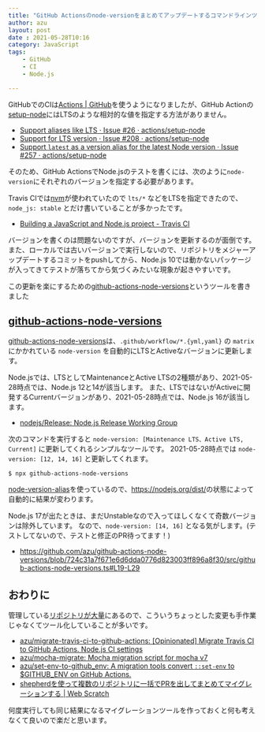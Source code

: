 ```yaml
---
title: "GitHub Actionsのnode-versionをまとめてアップデートするコマンドラインツールを書いた"
author: azu
layout: post
date : 2021-05-28T10:16
category: JavaScript
tags:
    - GitHub
    - CI
    - Node.js

---
```


GitHubでのCIは[Actions | GitHub](https://github.co.jp/features/actions)を使うようになりましたが、GitHub Actionの[setup-node](https://github.com/actions/setup-node)にはLTSのような相対的な値を指定する方法がありません。

- [Support aliases like LTS · Issue #26 · actions/setup-node](https://github.com/actions/setup-node/issues/26)
- [Support for LTS version · Issue #208 · actions/setup-node](https://github.com/actions/setup-node/issues/208)
- [Support `latest` as a version alias for the latest Node version · Issue #257 · actions/setup-node](https://github.com/actions/setup-node/issues/257)

そのため、GitHub ActionsでNode.jsのテストを書くには、次のように`node-version`にそれぞれのバージョンを指定する必要があります。

<script src="https://gist.github.com/azu/38fb9c00cf514ef453fef4bf9c2c35cb.js"></script>

Travis CIでは[nvm](https://github.com/nvm-sh/nvm)が使われていたので `lts/*` などをLTSを指定できたので、
`node_js: stable` とだけ書いていることが多かったです。

- [Building a JavaScript and Node.js project - Travis CI](https://docs.travis-ci.com/user/languages/javascript-with-nodejs/#specifying-nodejs-versions)

バージョンを書くのは問題ないのですが、バージョンを更新するのが面倒です。
また、ローカルでは古いバージョンで実行しないので、リポジトリをメジャーアップデートするコミットをpushしてから、Node.js 10では動かないパッケージが入ってきてテストが落ちてから気づくみたいな現象が起きやすいです。

この更新を楽にするための[github-actions-node-versions](https://github.com/azu/github-actions-node-versions)というツールを書きました

## [github-actions-node-versions](https://github.com/azu/github-actions-node-versions)

[github-actions-node-versions](https://github.com/azu/github-actions-node-versions)は、`.github/workflow/*.{yml,yaml}` の `matrix` にかかれている `node-version` を自動的にLTSとActiveなバージョンに更新します。

Node.jsでは、LTSとしてMaintenanceとActive LTSの2種類があり、2021-05-28時点では、Node.js 12と14が該当します。
また、LTSではないがActiveに開発するCurrentバージョンがあり、2021-05-28時点では、Node.js 16が該当します。

- [nodejs/Release: Node.js Release Working Group](https://github.com/nodejs/Release)

次のコマンドを実行すると `node-version: [Maintenance LTS、Active LTS, Current]` に更新してくれるシンプルなツールです。
2021-05-28時点では `node-version: [12, 14, 16]` と更新してくれます。

```
$ npx github-actions-node-versions
```

[node-version-alias](https://github.com/ehmicky/node-version-alias)を使っているので、<https://nodejs.org/dist/>の状態によって自動的に結果が変わります。

Node.js 17が出たときは、まだUnstableなので入ってほしくなくて奇数バージョンは除外しています。
なので、`node-version: [14, 16]` となる気がします。(テストしてないので、テストと修正のPR待ってます！)

- <https://github.com/azu/github-actions-node-versions/blob/724c31a7f671e6d6dda0776d823003ff896a8f30/src/github-actions-node-versions.ts#L19-L29>

## おわりに

管理している[リポジトリが大量](https://efcl.info/surl/github-activity/)にあるので、こういうちょっとした変更も手作業じゃなくてツール化していることが多いです。

- [azu/migrate-travis-ci-to-github-actions: [Opinionated] Migrate Travis CI to GitHub Actions. Node.js CI settings](https://github.com/azu/migrate-travis-ci-to-github-actions)
- [azu/mocha-migrate: Mocha migration script for mocha v7](https://github.com/azu/mocha-migrate)
- [azu/set-env-to-github_env: A migration tools convert `::set-env` to $GITHUB_ENV on GitHub Actions.](https://github.com/azu/set-env-to-github_env)
- [shepherdを使って複数のリポジトリに一括でPRを出してまとめてマイグレーションする | Web Scratch](https://efcl.info/2021/05/13/shepherd-github-multi-repo-migration/)

何度実行しても同じ結果になるマイグレーションツールを作っておくと何も考えなくて良いので楽だと思います。
